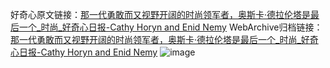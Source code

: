 好奇心原文链接：[那一代勇敢而又视野开阔的时尚领军者，奥斯卡·德拉伦塔是最后一个_时尚_好奇心日报-Cathy Horyn and Enid Nemy](https://www.qdaily.com/articles/3017.html)
WebArchive归档链接：[那一代勇敢而又视野开阔的时尚领军者，奥斯卡·德拉伦塔是最后一个_时尚_好奇心日报-Cathy Horyn and Enid Nemy](http://web.archive.org/web/20190623151425/https://www.qdaily.com/articles/3017.html)
![image](http://ww3.sinaimg.cn/large/007d5XDply1g3v6ie3l3dj30u06o8b2a)